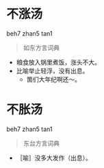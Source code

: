 # 不涨汤
beh7 zhan5 tan1
> 如东方言词典
- 粮食放入锅里煮饭，涨头不大。
- 比喻举止轻浮，没有出息。
  - 箇们大年纪啊还～。

# 不胀汤
beh7 zhan5 tan1
> 东台方言词典
- ［喻］没多大发作（出息）。
